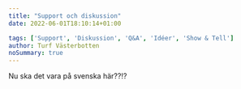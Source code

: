 ```yaml
---
title: "Support och diskussion"
date: 2022-06-01T18:10:14+01:00

tags: ['Support', 'Diskussion', 'Q&A', 'Idéer', 'Show & Tell']
author: Turf Västerbotten
noSummary: true
---
```

Nu ska det vara på svenska här??!?
